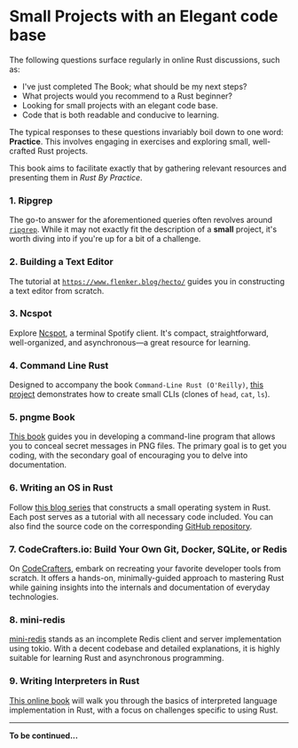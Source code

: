 # Small Projects with an Elegant code base
The following questions surface regularly in online Rust discussions, such as:

- I've just completed The Book; what should be my next steps?
- What projects would you recommend to a Rust beginner?
- Looking for small projects with an elegant code base.
- Code that is both readable and conducive to learning.

The typical responses to these questions invariably boil down to one word: **Practice**. This involves engaging in exercises and exploring small, well-crafted Rust projects.

This book aims to facilitate exactly that by gathering relevant resources and presenting them in _Rust By Practice_.

### 1. Ripgrep

The go-to answer for the aforementioned queries often revolves around [`ripgrep`](https://github.com/BurntSushi/ripgrep). While it may not exactly fit the description of a **small** project, it's worth diving into if you're up for a bit of a challenge.

### 2. Building a Text Editor

The tutorial at [`https://www.flenker.blog/hecto/`](https://www.flenker.blog/hecto/) guides you in constructing a text editor from scratch.

### 3. Ncspot

Explore [Ncspot](https://github.com/hrkfdn/ncspot), a terminal Spotify client. It's compact, straightforward, well-organized, and asynchronous—a great resource for learning.

### 4. Command Line Rust

Designed to accompany the book `Command-Line Rust (O'Reilly)`, [this project](https://github.com/kyclark/command-line-rust) demonstrates how to create small CLIs (clones of `head`, `cat`, `ls`).

### 5. pngme Book

[This book](https://jrdngr.github.io/pngme_book/) guides you in developing a command-line program that allows you to conceal secret messages in PNG files. The primary goal is to get you coding, with the secondary goal of encouraging you to delve into documentation.

### 6. Writing an OS in Rust

Follow [this blog series](https://os.phil-opp.com) that constructs a small operating system in Rust. Each post serves as a tutorial with all necessary code included. You can also find the source code on the corresponding [GitHub repository](https://github.com/phil-opp/blog_os).

### 7. CodeCrafters.io: Build Your Own Git, Docker, SQLite, or Redis

On [CodeCrafters](https://codecrafters.io/for/rust), embark on recreating your favorite developer tools from scratch. It offers a hands-on, minimally-guided approach to mastering Rust while gaining insights into the internals and documentation of everyday technologies.

### 8. mini-redis

[mini-redis](https://github.com/tokio-rs/mini-redis) stands as an incomplete Redis client and server implementation using tokio. With a decent codebase and detailed explanations, it is highly suitable for learning Rust and asynchronous programming.

### 9. Writing Interpreters in Rust

[This online book](https://rust-hosted-langs.github.io/book/) will walk you through the basics of interpreted language implementation in Rust, with a focus on challenges specific to using Rust.

---

**To be continued...**
